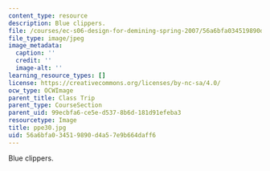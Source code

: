 ```yaml
---
content_type: resource
description: Blue clippers.
file: /courses/ec-s06-design-for-demining-spring-2007/56a6bfa034519890d4a57e9b664daff6_ppe30.jpg
file_type: image/jpeg
image_metadata:
  caption: ''
  credit: ''
  image-alt: ''
learning_resource_types: []
license: https://creativecommons.org/licenses/by-nc-sa/4.0/
ocw_type: OCWImage
parent_title: Class Trip
parent_type: CourseSection
parent_uid: 99ecbfa6-ce5e-d537-8b6d-181d91efeba3
resourcetype: Image
title: ppe30.jpg
uid: 56a6bfa0-3451-9890-d4a5-7e9b664daff6
---
```

Blue clippers.